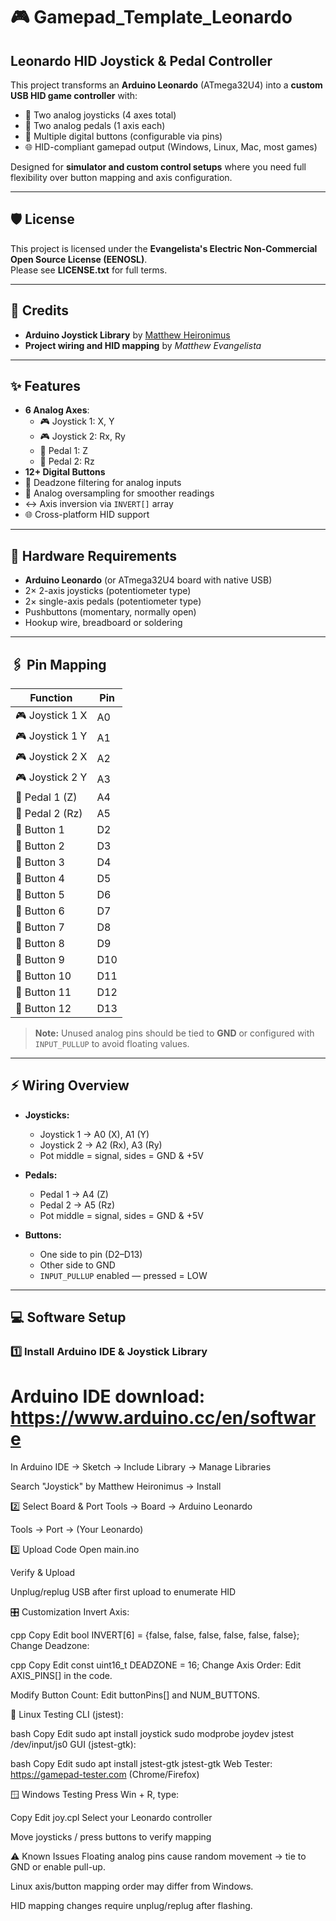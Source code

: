 # 🎮 Gamepad_Template_Leonardo  
## Leonardo HID Joystick & Pedal Controller

This project transforms an **Arduino Leonardo** (ATmega32U4) into a **custom USB HID game controller** with:

- 🎯 Two analog joysticks (4 axes total)  
- 🦶 Two analog pedals (1 axis each)  
- 🔘 Multiple digital buttons (configurable via pins)  
- 🌐 HID-compliant gamepad output (Windows, Linux, Mac, most games)  

Designed for **simulator and custom control setups** where you need full flexibility over button mapping and axis configuration.

---

## 🛡️ License
This project is licensed under the **Evangelista's Electric Non-Commercial Open Source License (EENOSL)**.  
Please see **LICENSE.txt** for full terms.

---

## 📜 Credits
- **Arduino Joystick Library** by [Matthew Heironimus](https://github.com/MHeironimus/ArduinoJoystickLibrary)  
- **Project wiring and HID mapping** by *Matthew Evangelista*  

---

## ✨ Features
- **6 Analog Axes**:
  - 🎮 Joystick 1: X, Y
  - 🎮 Joystick 2: Rx, Ry
  - 🦶 Pedal 1: Z
  - 🦶 Pedal 2: Rz
- **12+ Digital Buttons**
- 🎯 Deadzone filtering for analog inputs
- 🔄 Analog oversampling for smoother readings
- ↔ Axis inversion via `INVERT[]` array
- 🌐 Cross-platform HID support

---

## 🔧 Hardware Requirements
- **Arduino Leonardo** (or ATmega32U4 board with native USB)
- 2× 2-axis joysticks (potentiometer type)
- 2× single-axis pedals (potentiometer type)
- Pushbuttons (momentary, normally open)
- Hookup wire, breadboard or soldering

---

## 🖇️ Pin Mapping

| Function           | Pin  |
|--------------------|------|
| 🎮 Joystick 1 X    | A0   |
| 🎮 Joystick 1 Y    | A1   |
| 🎮 Joystick 2 X    | A2   |
| 🎮 Joystick 2 Y    | A3   |
| 🦶 Pedal 1 (Z)     | A4   |
| 🦶 Pedal 2 (Rz)    | A5   |
| 🔘 Button 1        | D2   |
| 🔘 Button 2        | D3   |
| 🔘 Button 3        | D4   |
| 🔘 Button 4        | D5   |
| 🔘 Button 5        | D6   |
| 🔘 Button 6        | D7   |
| 🔘 Button 7        | D8   |
| 🔘 Button 8        | D9   |
| 🔘 Button 9        | D10  |
| 🔘 Button 10       | D11  |
| 🔘 Button 11       | D12  |
| 🔘 Button 12       | D13  |

> **Note:** Unused analog pins should be tied to **GND** or configured with `INPUT_PULLUP` to avoid floating values.

---

## ⚡ Wiring Overview
- **Joysticks:**  
  - Joystick 1 → A0 (X), A1 (Y)  
  - Joystick 2 → A2 (Rx), A3 (Ry)  
  - Pot middle = signal, sides = GND & +5V  

- **Pedals:**  
  - Pedal 1 → A4 (Z)  
  - Pedal 2 → A5 (Rz)  
  - Pot middle = signal, sides = GND & +5V  

- **Buttons:**  
  - One side to pin (D2–D13)  
  - Other side to GND  
  - `INPUT_PULLUP` enabled — pressed = LOW  

---

## 💻 Software Setup

### 1️⃣ Install Arduino IDE & Joystick Library

# Arduino IDE download: https://www.arduino.cc/en/software
In Arduino IDE → Sketch → Include Library → Manage Libraries

Search "Joystick" by Matthew Heironimus → Install

2️⃣ Select Board & Port
Tools → Board → Arduino Leonardo

Tools → Port → (Your Leonardo)

3️⃣ Upload Code
Open main.ino

Verify & Upload

Unplug/replug USB after first upload to enumerate HID

🎛️ Customization
Invert Axis:

cpp
Copy
Edit
bool INVERT[6] = {false, false, false, false, false, false};
Change Deadzone:

cpp
Copy
Edit
const uint16_t DEADZONE = 16;
Change Axis Order:
Edit AXIS_PINS[] in the code.

Modify Button Count:
Edit buttonPins[] and NUM_BUTTONS.

🐧 Linux Testing
CLI (jstest):

bash
Copy
Edit
sudo apt install joystick
sudo modprobe joydev
jstest /dev/input/js0
GUI (jstest-gtk):

bash
Copy
Edit
sudo apt install jstest-gtk
jstest-gtk
Web Tester:
https://gamepad-tester.com (Chrome/Firefox)

🪟 Windows Testing
Press Win + R, type:

Copy
Edit
joy.cpl
Select your Leonardo controller

Move joysticks / press buttons to verify mapping

⚠️ Known Issues
Floating analog pins cause random movement → tie to GND or enable pull-up.

Linux axis/button mapping order may differ from Windows.

HID mapping changes require unplug/replug after flashing.





